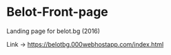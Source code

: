 # Belot-Front-page
Landing page for belot.bg (2016)

Link -> https://belotbg.000webhostapp.com/index.html
